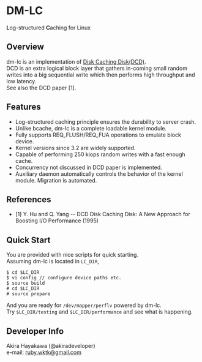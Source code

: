 # DM-LC
**L**og-structured **C**aching for Linux

## Overview
dm-lc is an implementation of [Disk Caching Disk(DCD)](http://www.ele.uri.edu/research/hpcl/DCD/DCD.html).  
DCD is an extra logical block layer that 
gathers in-coming small random writes 
into a big sequential write
which then performs high throughput and low latency.  
See also the DCD paper [1].  

## Features
* Log-structured caching principle ensures the durability to server crash.  
* Unlike bcache, dm-lc is a complete loadable kernel module.  
* Fully supports REQ_FLUSH/REQ_FUA operations to emulate block device.  
* Kernel versions since 3.2 are widely supported.  
* Capable of performing 250 kiops random writes with a fast enough cache.  
* Concurrency not discussed in DCD paper is implemented.  
* Auxiliary daemon automatically controls the behavior of the kernel module. Migration is automated.  

## References
* [1] Y. Hu and Q. Yang -- DCD Disk Caching Disk: A New Approach for Boosting I/O Performance (1995)

## Quick Start
You are provided with nice scripts for quick starting.  
Assuming dm-lc is located in `LC_DIR`,

```
$ cd $LC_DIR
$ vi config // configure device paths etc.
$ source build
# cd $LC_DIR
# source prepare
```

And you are ready for `/dev/mapper/perflv` powered by dm-lc.  
Try `$LC_DIR/testing` and `$LC_DIR/performance` and see what is happening.

## Developer Info
Akira Hayakawa (@akiradeveloper)  
e-mail: ruby.wktk@gmail.com
